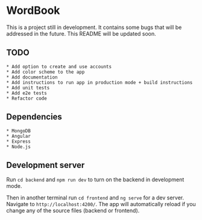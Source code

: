 # WordBook

This is a project still in development. It contains some bugs that will be addressed in the future. This README will be updated soon.

## TODO
    * Add option to create and use accounts
    * Add color scheme to the app
    * Add documentation
    * Add instructions to run app in production mode + build instructions
    * Add unit tests
    * Add e2e tests
    * Refactor code

## Dependencies
    * MongoDB
    * Angular
    * Express
    * Node.js

## Development server

Run `cd backend` and `npm run dev` to turn on the backend in development mode.

Then in another terminal run `cd frontend` and `ng serve` for a dev server. Navigate to `http://localhost:4200/`. The app will automatically reload if you change any of the source files (backend or frontend).
